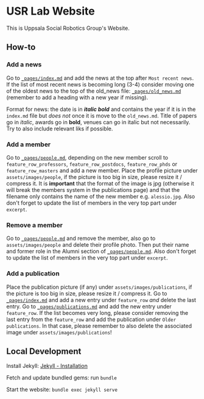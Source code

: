 # USR Lab Website

This is Uppsala Social Robotics Group's Website.

## How-to
### Add a news
Go to [`_pages/index.md`](_pages/index.md) and add the news at the top after `Most recent news`. If the list of most recent news is becoming long (3-4) consider moving one of the oldest news to the top of the old_news file: [`_pages/old_news.md`](_pages/old_news.md) (remember to add a heading with a new year if missing).

Format for news: the date is in ***italic bold*** and contains the year if it is in the `index.md` file but *does not* once it is move to the `old_news.md`. Title of papers go in *italic*, awards go in **bold**, venues can go in italic but not necessarily. Try to also include relevant liks if possible.

### Add a member
Go to [`_pages/people.md`](_pages/people.md), depending on the new member scroll to `feature_row_professors`, `feature_row_postdocs`, `feature_row_phds` or `feature_row_masters` and add a new member. Place the profile picture under `assets/images/people`, if the picture is too big in size, please resize it / compress it. It is **important** that the format of the image is jpg (otherwise it will break the members system in the publications page) and that the filename only contains the name of the new member e.g. `alessio.jpg`. Also don't forget to update the list of members in the very top part under `excerpt`.

### Remove a member
Go to [`_pages/people.md`](_pages/people.md) and remove the member, also go to `assets/images/people` and delete their profile photo. Then put their name and former role in the Alumni section of [`_pages/people.md`](_pages/people.md). Also don't forget to update the list of members in the very top part under `excerpt`.

### Add a publication
Place the publication picture (if any) under `assets/images/publications`, if the picture is too big in size, please resize it / compress it. Go to [`_pages/index.md`](_pages/index.md) and add a new entry under `feature_row` *and* delete the last entry. Go to [`_pages/publications.md`](_pages/publications.md) and add the new entry under `feature_row`. If the list becomes very long, please consider removing the last entry from the `feature_row` and add the publication under `Older publications`. In that case, please remember to also delete the associated image under `assets/images/publications`!

## Local Development
Install Jekyll: [Jekyll - Installation](https://jekyllrb.com/docs/installation/)

Fetch and update bundled gems: run `bundle`

Start the website: `bundle exec jekyll serve`
